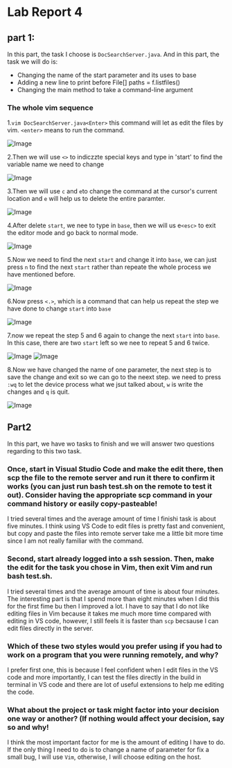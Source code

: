 # Lab Report 4

## part 1:

In this part, the task I choose is `DocSearchServer.java`. And in this part, the task we will do is:
* Changing the name of the start parameter and its uses to base
* Adding a new line to print before File[] paths = f.listfiles()
* Changing the main method to take a command-line argument

### The whole vim sequence

1.`vim DocSearchServer.java<Enter>`
this command will let as edit the files by vim. 
`<enter>` means to run the command. 

![Image](./image1.png)

2.Then we will use `<>` to indiczzte special keys and type in 'start' to find the variable name we need to change

![Image](./image2.png)

3.Then we will use ` c ` and ` e `to change the command at the cursor's current location and ` e ` will help us to delete the entire paramter.  

![Image](./image3.png)

4.After delete `start`, we nee to type in `base`, then we will us e`<esc>` to exit the editor mode and go back to normal mode. 

![Image](./image5.png)


5.Now we need to find the next ` start ` and change it into ` base `, we can just press ` n ` to find the next ` start ` rather than repeate the whole process we have mentioned before. 

![Image](./image6.png)

6.Now press `<.>`, which is a command that can help us repeat the step we have done to change ` start ` into ` base `


![Image](./image7.png)

7.now we repeat the step 5 and 6 again to change the next ` start ` into ` base `. 
In this case, there are two  ` start `  left so we nee to repeat 5 and 6 twice. 

![Image](./image8.png)
![Image](./image9.png)



8.Now we have changed the name of one parameter, the next step is to save the change and exit so we can go to the neext step. we need to press `:wq` to let the device process what we jsut talked about, ` w ` is write the changes and ` q ` is quit. 

![Image](./image4.png)

## Part2
In this part, we have wo tasks to finish and we will answer two questions regarding to this two task. 

### Once, start in Visual Studio Code and make the edit there, then scp the file to the remote server and run it there to confirm it works (you can just run bash test.sh on the remote to test it out). Consider having the appropriate scp command in your command history or easily copy-pasteable!

I tried several times and the average amount of time I finishi task is about five minutes. I think using VS Code to edit files is pretty fast and convenient, but copy and paste the files into remote server take me a little bit more time since I am not really familiar with the command. 

### Second, start already logged into a ssh session. Then, make the edit for the task you chose in Vim, then exit Vim and run bash test.sh.

I tried several times and the average amount of time is about four minutes. The interesting part is that I spend more than eight minutes when I did this for the first fime bu then I improved a lot. I have to say that I do not like editing files in Vim because it takes me much more time compared with editing in VS code, however, I still feels it is faster than ` scp ` becsause I can edit files directly in the server. 


### Which of these two styles would you prefer using if you had to work on a program that you were running remotely, and why?


I prefer first one, this is because I feel confident when I edit files in the VS code and more importantly, I can test the files directly in the build in terminal in VS code and there are lot of useful extensions to help me editing the code. 

### What about the project or task might factor into your decision one way or another? (If nothing would affect your decision, say so and why!


I think the most important factor for me is the amount of editing I have to do. If the only thing I need to do is to change a name of parameter for fix a small bug, I will use `Vim`, otherwise, I will choose editing on the host. 